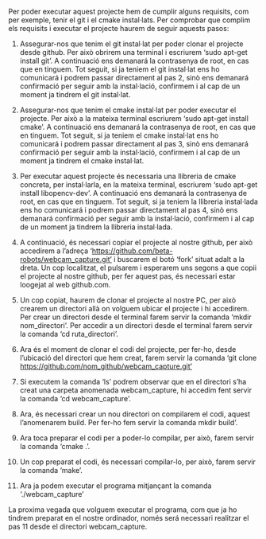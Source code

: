 Per poder executar aquest projecte hem de cumplir alguns requisits, com per exemple, tenir el git i el cmake instal·lats. Per comprobar que complim els requisits i executar el projecte haurem de seguir aquests pasos:

1. Assegurar-nos que tenim el git instal·lat per poder clonar el projecte desde github. Per això obrirem una terminal i escriurem ‘sudo apt-get install git’.
A continuació ens demanará la contrasenya de root, en cas que en tinguem. Tot seguit, si ja teniem el git instal·lat ens ho comunicará i podrem passar directament al pas 2, sinò ens demanará confirmació per seguir amb la instal·lació, confirmem i al cap de un moment ja tindrem el git instal·lat.

2. Assegurar-nos que tenim el cmake instal·lat per poder executar el projecte. Per això a la mateixa terminal escriurem ‘sudo apt-get install cmake’.
A continuació ens demanará la contrasenya de root, en cas que en tinguem. Tot seguit, si ja teniem el cmake instal·lat ens ho comunicará i podrem passar directament al pas 3, sinò ens demanará confirmació per seguir amb la instal·lació, confirmem i al cap de un moment ja tindrem el cmake instal·lat.

3. Per executar aquest projecte és necessaria una llibreria de cmake concreta, per instal·larla, en la mateixa terminal, escriurem ‘sudo apt-get install libopencv-dev’.
A continuació ens demanará la contrasenya de root, en cas que en tinguem. Tot seguit, si ja teniem la llibreria instal·lada ens ho comunicará i podrem passar directament al pas 4, sinò ens demanará confirmació per seguir amb la instal·lació, confirmem i al cap de un moment ja tindrem la llibreria instal·lada.

4. A continuació, és necessari copiar el projecte al nostre github, per això accedirem a l’adreça ‘https://github.com/beta-robots/webcam_capture.git’ i buscarem el botó ‘fork’ situat adalt a la dreta. Un cop localitzat, el pulsarem i esperarem uns segons a que copii el projecte al nostre github, per fer aquest pas, és necessari estar loogejat al web github.com.

5. Un cop copiat, haurem de clonar el projecte al nostre PC, per això crearem un directori allà on volguem ubicar el projecte i hi accedirem.
Per crear un directori desde el terminal farem servir la comanda ‘mkdir nom_directori’.
Per accedir a un directori desde el terminal farem servir la comanda ‘cd ruta_directori’.

6. Ara és el moment de clonar el codi del projecte, per fer-ho, desde l’ubicació del directori que hem creat, farem servir la comanda ‘git clone https://github.com/nom_github/webcam_capture.git’

7. Si executem la comanda ‘ls’ podrem observar que en el directori s’ha creat una carpeta anomenada webcam_capture, hi accedim fent servir la comanda ‘cd webcam_capture’.

8. Ara, és necessari crear un nou directori on compilarem el codi, aquest l’anomenarem build. Per fer-ho fem servir la comanda mkdir build’.

9. Ara toca preparar el codi per a poder-lo compilar, per això, farem servir la comanda ‘cmake .’.

10. Un cop preparat el codi, és necessari compilar-lo, per això, farem servir la comanda ‘make’.

11. Ara ja podem executar el programa mitjançant la comanda ‘./webcam_capture’

La proxima vegada que volguem executar el programa, com que ja ho tindrem preparat en el nostre ordinador, només será necessari realitzar el pas 11 desde el directori webcam_capture.
